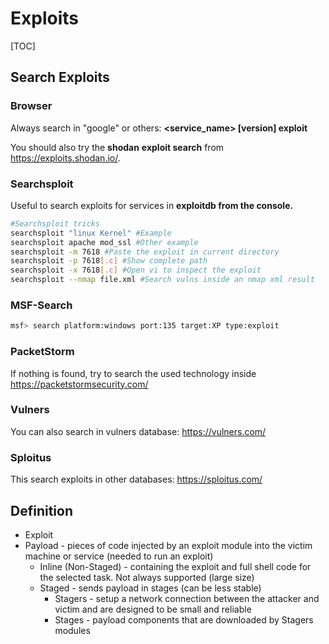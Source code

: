 # Exploits

[TOC]

## Search Exploits

### Browser

Always search in "google" or others: **<service_name> [version] exploit**

You should also try the **shodan** **exploit search** from https://exploits.shodan.io/.

### Searchsploit

Useful to search exploits for services in **exploitdb from the console.**

```bash
#Searchsploit tricks
searchsploit "linux Kernel" #Example
searchsploit apache mod_ssl #Other example
searchsploit -m 7618 #Paste the exploit in current directory
searchsploit -p 7618[.c] #Show complete path
searchsploit -x 7618[.c] #Open vi to inspect the exploit
searchsploit --nmap file.xml #Search vulns inside an nmap xml result
```

### MSF-Search

```bash
msf> search platform:windows port:135 target:XP type:exploit
```

### PacketStorm

If nothing is found, try to search the used technology inside https://packetstormsecurity.com/

### Vulners

You can also search in vulners database: https://vulners.com/

### Sploitus

This search exploits in other databases: https://sploitus.com/



## Definition

+ Exploit 
+ Payload - pieces of code injected by an exploit module into the victim machine or service (needed to run an exploit)
  + Inline (Non-Staged) - containing the exploit and full shell code for the selected task. Not always supported (large size)
  + Staged - sends payload in stages (can be less stable)
    + Stagers - setup a network connection between the attacker and victim and are designed to be small and reliable
    + Stages - payload components that are downloaded by Stagers modules

